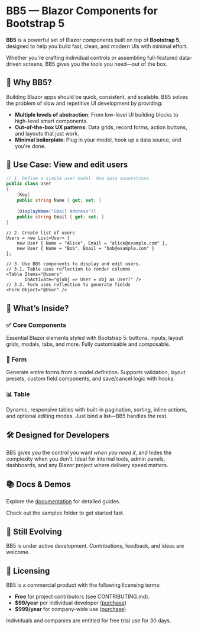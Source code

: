 # BB5 — Blazor Components for Bootstrap 5

**BB5** is a powerful set of Blazor components built on top of **Bootstrap 5**,
designed to help you build fast, clean, and modern UIs with minimal effort.

Whether you're crafting individual controls or assembling full-featured
data-driven screens, BB5 gives you the tools you need—out of the box.

## 🚀 Why BB5?

Building Blazor apps should be quick, consistent, and scalable. BB5 solves
the problem of slow and repetitive UI development by providing:

* **Multiple levels of abstraction**: From low-level UI building blocks to
  high-level smart components.
* **Out-of-the-box UX patterns**: Data grids, record forms, action buttons,
  and layouts that just work.
* **Minimal boilerplate**: Plug in your model, hook up a data source, and
  you're done.

## 🧰 Use Case: View and edit users

```csharp
// 1. Define a simple user model. Use data annotations.
public class User
{
    [Key]
    public string Name { get; set; }
    
    [DisplayName("Email Address")]
    public string Email { get; set; }
}
```

```razor
// 2. Create list of users 
Users = new List<User> {
    new User { Name = "Alice", Email = "alice@example.com" },
    new User { Name = "Bob", Email = "bob@example.com" }
};

// 3. Use BB5 components to display and edit users.
// 3.1. Table uses reflection to render columns
<Table Items="@users"
       OnActivate="@(obj => User = obj as User)" />
// 3.2. Form uses reflection to generate fields
<Form Object="@User" />
```

## 🧩 What’s Inside?

### ✅ Core Components

Essential Blazor elements styled with Bootstrap 5: buttons, inputs, layout
grids, modals, tabs, and more. Fully customisable and composable.

### 📄 Form

Generate entire forms from a model definition. Supports validation, layout
presets, custom field components, and save/cancel logic with hooks.

### 📊 Table

Dynamic, responsive tables with built-in pagination, sorting, inline actions,
and optional editing modes. Just bind a list—BB5 handles the rest.

## 🛠️ Designed for Developers

BB5 gives you the control you want *when you need it*, and hides
the complexity when you don't. Ideal for internal tools, admin panels,
dashboards, and any Blazor project where delivery speed matters.

## 📚 Docs & Demos

Explore the [documentation](./BB5.Docs/Overview.md) for detailed guides.

Check out the samples folder to get started fast.

## 🧪 Still Evolving

BB5 is under active development. Contributions, feedback, and ideas are welcome.

## 📄 Licensing

BB5 is a commercial product with the following licensing terms:

* **Free** for project contributors (see CONTRIBUTING.md).
* **\$99/year** per individual developer ([purchase](https://buy.stripe.com/7sYdR9aco30I1t14Dk0Ba01))
* **\$999/year** for company-wide use ([purchase](https://buy.stripe.com/4gM9AT0BOata0oXd9Q0Ba00))

Individuals and companies are entitled for free trial use for 30 days.
